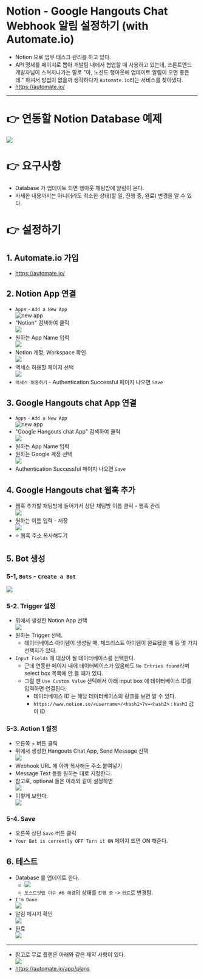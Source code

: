# Notion - Google Hangouts Chat Webhook 알림 설정하기 (with Automate.io)
- Notion 으로 업무 태스크 관리를 하고 있다.
- API 명세를 페이지로 뽑아 개발팀 내에서 협업할 때 사용하고 있는데,
  프론트엔드 개발자님이 스쳐지나가는 말로 "아, 노션도 행아웃에 업데이트 알림이 오면 좋은데." 하셔서
  방법이 없을까 생각하다가 `Automate.io`라는 서비스를 찾아냈다.
- https://automate.io/

---

# 👉 연동할 Notion Database 예제
![](._20211123_automate_io_images/250e7ccc.png)

# 👉 요구사항
- Database 가 업데이트 되면 행아웃 채팅방에 알림이 온다.
- 자세한 내용까지는 아니더라도 최소한 상태(할 일, 진행 중, 완료) 변경을 알 수 있다.

# 👉 설정하기
## 1. Automate.io 가입
- https://automate.io/

## 2. Notion App 연결
- `Apps` - `Add a New App` \
![new app](._20211123_automate_io_images/d0921b27.png)
- "Notion" 검색하여 클릭 \
![](._20211123_automate_io_images/6d94fe64.png)
- 원하는 App Name 입력 \
![](._20211123_automate_io_images/74f8ee78.png)
- Notion 계정, Workspace 확인 \
![](._20211123_automate_io_images/0a410014.png)
- 액세스 허용할 페이지 선택 \
![](._20211123_automate_io_images/226bb04c.png)
- `액세스 허용하기` - Authentication Successful 페이지 나오면 `Save`

## 3. Google Hangouts chat App 연결
- `Apps` - `Add a New App` \
  ![new app](._20211123_automate_io_images/d0921b27.png)
- "Google Hangouts chat App" 검색하여 클릭 \
![](._20211123_automate_io_images/62cbbab4.png)
- 원하는 App Name 입력
- 원하는 Google 계정 선택 \
![](._20211123_automate_io_images/62147f25.png)
- Authentication Successful 페이지 나오면 `Save`

## 4. Google Hangouts chat 웹훅 추가
- 웹훅 추가할 채팅방에 들어가서 상단 채팅방 이름 클릭 - 웹훅 관리 \
![](._20211123_automate_io_images/0bb537ce.png)
- 원하는 이름 입력 - 저장 \
![](._20211123_automate_io_images/3cfebbb4.png)
- ⭐️ 웹훅 주소 복사해두기

## 5. Bot 생성
### 5-1, `Bots` - `Create a Bot`
![](._20211123_automate_io_images/d49694f9.png)

### 5-2. Trigger 설정
- 위에서 생성한 Notion App 선택 \
![](._20211123_automate_io_images/3cd61d38.png)
- 원하는 Trigger 선택.
  - 데이터베이스 아이템이 생성될 때, 체크리스트 아이템이 완료됐을 때 등 몇 가지 선택지가 있다.
- `Input Fields` 에 대상이 될 데이터베이스를 선택한다.
  - 근데 연동한 페이지 내에 데이터베이스가 있음에도 `No Entries found`라며 select box 목록에 안 뜰 때가 있다.
  - 그럴 땐 `Use Custom Value` 선택해서 아래 input box 에 데이터베이스 ID를 입력하면 연결된다.
    - 데이터베이스 ID 는 해당 데이터베이스의 링크를 보면 알 수 있다.
    - `https://www.notion.so/<username>/<hash1>?v=<hash2>` : `hash1` 값이 ID

### 5-3. Action 1 설정
- 오른쪽 + 버튼 클릭
- 위에서 생성한 Hangouts Chat App, Send Message 선택 \
![](._20211123_automate_io_images/50674e64.png)
- Webhook URL 에 아까 복사해둔 주소 붙여넣기
- Message Text 등등 원하는 대로 지정한다.
- 참고로, optional 들은 아래와 같이 설정하면 \
![](._20211123_automate_io_images/01ab9768.png)
- 이렇게 보인다. \
![](._20211123_automate_io_images/8241d437.png)


### 5-4. Save
- 오른쪽 상단 `Save` 버튼 클릭
- `Your Bot is currently OFF Turn it ON` 페이지 뜨면 ON 해준다.

## 6. 테스트
- Database 를 업데이트 한다.
  - ![](._20211123_automate_io_images/771461ce.png)
  - `포스트잇앱 이슈 #6 해결`의 상태를 `진행 중` -> `완료`로 변경함.
- `I'm Done` \
![](._20211123_automate_io_images/7c455971.png)
- 알림 메시지 확인 \
![](._20211123_automate_io_images/31d8d51f.png)
- 완료 \
![](._20211123_automate_io_images/b0201fde.png)

---

- 참고로 무료 플랜은 아래와 같은 제약 사항이 있다. \
![](._20211123_automate_io_images/3d6b5865.png)
- https://automate.io/app/plans
